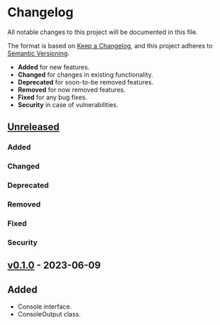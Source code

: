 # Changelog

All notable changes to this project will be documented in this file.

The format is based on [Keep a Changelog](https://keepachangelog.com/en/1.0.0/),
and this project adheres to [Semantic Versioning](https://semver.org/spec/v2.0.0.html).

-   **Added** for new features.
-   **Changed** for changes in existing functionality.
-   **Deprecated** for soon-to-be removed features.
-   **Removed** for now removed features.
-   **Fixed** for any bug fixes.
-   **Security** in case of vulnerabilities.

## [Unreleased](https://github.com/paulshryock/node-abstractions/compare/HEAD..v0.1.0)

### Added

### Changed

### Deprecated

### Removed

### Fixed

### Security

## [v0.1.0](https://github.com/paulshryock/node-abstractions/releases/tag/v0.1.0) - 2023-06-09

## Added
- Console interface.
- ConsoleOutput class.
